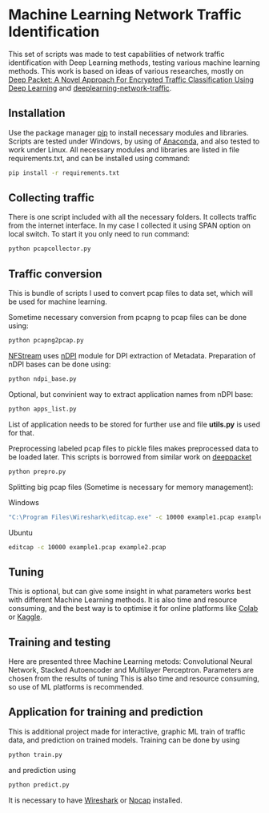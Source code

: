 # Machine Learning Network Traffic Identification
This set of scripts was made to test capabilities of network traffic identification with Deep Learning methods, testing various machine learning methods.
This work is based on ideas of various researches, mostly on [Deep Packet: A Novel Approach For Encrypted Traffic Classification Using Deep Learning](https://www.google.com/url?sa=t&rct=j&q=&esrc=s&source=web&cd=&cad=rja&uact=8&ved=2ahUKEwiolILc3dn5AhWmiv0HHcG8AvsQFnoECAkQAQ&url=https%3A%2F%2Farxiv.org%2Fabs%2F1709.02656&usg=AOvVaw3owgSbASsCWuOK25zcpmFm) and [deeplearning-network-traffic](https://github.com/akshitvjain/deeplearning-network-traffic).

## Installation

Use the package manager [pip](https://pip.pypa.io/en/stable/) to install necessary modules and libraries.
Scripts are tested under Windows, by using of [Anaconda](https://www.anaconda.com/), and also tested to work under Linux.
All necessary modules and libraries are listed in file requirements.txt, and can be installed using command:
```bash
pip install -r requirements.txt
```

## Collecting traffic

There is one script included with all the necessary folders. It collects traffic from the internet interface. In my case I collected it using SPAN option on local switch.
To start it you only need to run command:
```bash
python pcapcollector.py
```

## Traffic conversion

This is bundle of scripts I used to convert pcap files to data set, which will be used for machine learning.

Sometime necessary conversion from pcapng to pcap files can be done using:
```bash
python pcapng2pcap.py
```

[NFStream](https://www.nfstream.org/) uses [nDPI](https://www.ntop.org/products/deep-packet-inspection/ndpi/) module for DPI extraction of Metadata. 
Preparation of nDPI bases can be done using:
```bash
python ndpi_base.py
```

Optional, but convinient way to extract application names from nDPI base:
```bash
python apps_list.py
```

List of application needs to be stored for further use and file **utils.py** is used for that.

Preprocessing labeled pcap files to pickle files makes preprocessed data to be loaded later. This scripts is borrowed from similar work on [deeppacket](https://github.com/KimythAnly/deeppacket)
```bash
python prepro.py
```

Splitting big pcap files (Sometime is necessary for memory management):

Windows
```bash
"C:\Program Files\Wireshark\editcap.exe" -c 10000 example1.pcap example2.pcap
```
Ubuntu
```bash
editcap -c 10000 example1.pcap example2.pcap
```

## Tuning

This is optional, but can give some insight in what parameters works best with different Machine Learning methods.
It is also time and resource consuming, and the best way is to optimise it for online platforms like [Colab](https://colab.research.google.com/) or [Kaggle](https://www.kaggle.com/).

## Training and testing

Here are presented three Machine Learning metods: Convolutional Neural Network, Stacked Autoencoder and Multilayer Perceptron. Parameters are chosen from the results of tuning
This is also time and resource consuming, so use of ML platforms is recommended.

## Application for training and prediction

This is additional project made for interactive, graphic ML train of traffic data, and prediction on trained models.
Training can be done by using 
```bash
python train.py
```
and prediction using
```bash
python predict.py
```
It is necessary to have [Wireshark](https://www.wireshark.org/) or [Npcap](https://npcap.com/) installed.

